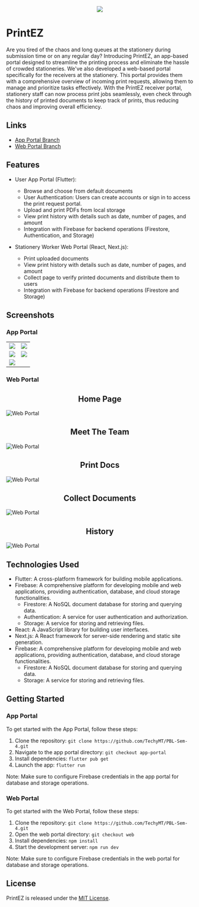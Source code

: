 <div align="center">
  <img src="https://github.com/TechyMT/PBL-Sem-4/blob/e06a1b8f1abe005d6f8d4999b9f37089a2938bde/public/logo.png"/>
  </div>

# PrintEZ

Are you tired of the chaos and long queues at the stationery during submission time or on any regular day? Introducing PrintEZ, an app-based portal designed to streamline the printing process and eliminate the hassle of crowded stationeries. We've also developed a web-based portal specifically for the receivers at the stationery. This portal provides them with a comprehensive overview of incoming print requests, allowing them to manage and prioritize tasks effectively. With the PrintEZ receiver portal, stationery staff can now process print jobs seamlessly, even check through the history of printed documents to keep track of prints, thus reducing chaos and improving overall efficiency.




## Links

- [App Portal Branch](https://github.com/TechyMT/PBL-Sem-4/tree/app)
- [Web Portal Branch](https://github.com/TechyMT/PBL-Sem-4/tree/web)




## Features

- User App Portal (Flutter):
  - Browse and choose from default documents
  - User Authentication: Users can create accounts or sign in to access the print request portal.
  - Upload and print PDFs from local storage
  - View print history with details such as date, number of pages, and amount
  - Integration with Firebase for backend operations (Firestore, Authentication, and Storage)

- Stationery Worker Web Portal (React, Next.js):
  - Print uploaded documents
  - View print history with details such as date, number of pages, and amount
  - Collect page to verify printed documents and distribute them to users
  - Integration with Firebase for backend operations (Firestore and Storage)

## Screenshots

### App Portal
<table>
  <tr>
    <td valign="top"> <img src = "https://github.com/TechyMT/PBL-Sem-4/blob/2626d0b5ec4900c5011f4dd54cd5fc48d55d684c/images/4.png" /></td>
    <td valign="top"><img src="https://github.com/TechyMT/PBL-Sem-4/blob/2626d0b5ec4900c5011f4dd54cd5fc48d55d684c/images/1.png" /></td>
  </tr>
  <tr>
    <td valign="top"><img src="https://github.com/TechyMT/PBL-Sem-4/blob/2626d0b5ec4900c5011f4dd54cd5fc48d55d684c/images/5.png" /></td>
    <td valign="top"><img src="https://github.com/TechyMT/PBL-Sem-4/blob/2626d0b5ec4900c5011f4dd54cd5fc48d55d684c/images/2.png" /></td>
  </tr>
   <tr>
    <td align="center"><img src="https://github.com/TechyMT/PBL-Sem-4/blob/2626d0b5ec4900c5011f4dd54cd5fc48d55d684c/images/3.png" /></td>
    
  </tr>
</table>

  
  
  
  
  

### Web Portal

<h2 align= "center">Home Page</h2>
  
![Web Portal](https://github.com/TechyMT/PBL-Sem-4/blob/cb2a48e433e93e81ba5ef5fa4c257c2018acfef3/images/Screenshot%202023-06-02%20123228.png)
  


<h2 align= "center">Meet The Team</h2>

![Web Portal](https://github.com/TechyMT/PBL-Sem-4/blob/cb2a48e433e93e81ba5ef5fa4c257c2018acfef3/images/Screenshot%202023-06-02%20123317.png)



<h2 align= "center">Print Docs</h2>

![Web Portal](https://github.com/TechyMT/PBL-Sem-4/blob/cb2a48e433e93e81ba5ef5fa4c257c2018acfef3/images/Screenshot%202023-06-02%20123330.png)



<h2 align= "center">Collect Documents</h2>

![Web Portal](https://github.com/TechyMT/PBL-Sem-4/blob/cb2a48e433e93e81ba5ef5fa4c257c2018acfef3/images/Screenshot%202023-06-02%20123343.png)



<h2 align= "center">History</h2>

![Web Portal](https://github.com/TechyMT/PBL-Sem-4/blob/cb2a48e433e93e81ba5ef5fa4c257c2018acfef3/images/Screenshot%202023-06-02%20123408.png)



## Technologies Used

- Flutter: A cross-platform framework for building mobile applications.
- Firebase: A comprehensive platform for developing mobile and web applications, providing authentication, database, and cloud storage functionalities.
  - Firestore: A NoSQL document database for storing and querying data.
  - Authentication: A service for user authentication and authorization.
  - Storage: A service for storing and retrieving files.
- React: A JavaScript library for building user interfaces.
- Next.js: A React framework for server-side rendering and static site generation.
- Firebase: A comprehensive platform for developing mobile and web applications, providing authentication, database, and cloud storage functionalities.
  - Firestore: A NoSQL document database for storing and querying data.
  - Storage: A service for storing and retrieving files.

## Getting Started

### App Portal

To get started with the App Portal, follow these steps:

1. Clone the repository: `git clone https://github.com/TechyMT/PBL-Sem-4.git`
2. Navigate to the app portal directory: `git checkout app-portal`
3. Install dependencies: `flutter pub get`
4. Launch the app: `flutter run`

Note: Make sure to configure Firebase credentials in the app portal for database and storage operations.

### Web Portal

To get started with the Web Portal, follow these steps:

1. Clone the repository: `git clone https://github.com/TechyMT/PBL-Sem-4.git`
2. Open the web portal directory: `git checkout web`
3. Install dependencies: `npm install`
4. Start the development server: `npm run dev`

Note: Make sure to configure Firebase credentials in the web portal for database and storage operations.



## License

PrintEZ is released under the [MIT License](LICENSE).
